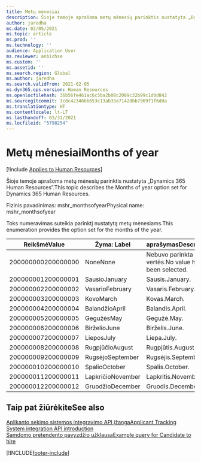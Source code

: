 ```yaml
---
title: Metų mėnesiai
description: Šioje temoje aprašoma metų mėnesių parinktis nustatyta „Dynamics 365 Human Resources“.
author: jaredha
ms.date: 02/05/2021
ms.topic: article
ms.prod: ''
ms.technology: ''
audience: Application User
ms.reviewer: anbichse
ms.custom: ''
ms.assetid: ''
ms.search.region: Global
ms.author: jaredha
ms.search.validFrom: 2021-02-05
ms.dyn365.ops.version: Human Resources
ms.openlocfilehash: 36b56fe461ac6c5ba2b08c2089c32b99c1d0d842
ms.sourcegitcommit: 3cdc42346bb653c13ab33a7142dbb7969f1f6dda
ms.translationtype: HT
ms.contentlocale: lt-LT
ms.lasthandoff: 03/31/2021
ms.locfileid: "5798254"
---
```

# <a name="months-of-year"></a><span data-ttu-id="e0a57-103">Metų mėnesiai</span><span class="sxs-lookup"><span data-stu-id="e0a57-103">Months of year</span></span>

[!include [Applies to Human Resources](../includes/applies-to-hr.md)]

<span data-ttu-id="e0a57-104">Šioje temoje aprašoma metų mėnesių parinktis nustatyta „Dynamics 365 Human Resources“.</span><span class="sxs-lookup"><span data-stu-id="e0a57-104">This topic describes the Months of year option set for Dynamics 365 Human Resources.</span></span>

<span data-ttu-id="e0a57-105">Fizinis pavadinimas: mshr_monthsofyear</span><span class="sxs-lookup"><span data-stu-id="e0a57-105">Physical name: mshr_monthsofyear</span></span>

<span data-ttu-id="e0a57-106">Toks numeravimas suteikia parinktį nustatytą metų mėnesiams.</span><span class="sxs-lookup"><span data-stu-id="e0a57-106">This enumeration provides the option set for the months of the year.</span></span>

| <span data-ttu-id="e0a57-107">Reikšmė</span><span class="sxs-lookup"><span data-stu-id="e0a57-107">Value</span></span> | <span data-ttu-id="e0a57-108">Žyma: </span><span class="sxs-lookup"><span data-stu-id="e0a57-108">Label</span></span> | <span data-ttu-id="e0a57-109">aprašymas</span><span class="sxs-lookup"><span data-stu-id="e0a57-109">Description</span></span> |
| --- | --- | --- |
| <span data-ttu-id="e0a57-110">200000000</span><span class="sxs-lookup"><span data-stu-id="e0a57-110">200000000</span></span> | <span data-ttu-id="e0a57-111">None</span><span class="sxs-lookup"><span data-stu-id="e0a57-111">None</span></span> | <span data-ttu-id="e0a57-112">Nebuvo parinkta jokios vertės.</span><span class="sxs-lookup"><span data-stu-id="e0a57-112">No value has been selected.</span></span> |
| <span data-ttu-id="e0a57-113">200000001</span><span class="sxs-lookup"><span data-stu-id="e0a57-113">200000001</span></span> | <span data-ttu-id="e0a57-114">Sausio</span><span class="sxs-lookup"><span data-stu-id="e0a57-114">January</span></span> | <span data-ttu-id="e0a57-115">Sausis.</span><span class="sxs-lookup"><span data-stu-id="e0a57-115">January.</span></span> |
| <span data-ttu-id="e0a57-116">200000002</span><span class="sxs-lookup"><span data-stu-id="e0a57-116">200000002</span></span> | <span data-ttu-id="e0a57-117">Vasario</span><span class="sxs-lookup"><span data-stu-id="e0a57-117">February</span></span> | <span data-ttu-id="e0a57-118">Vasaris.</span><span class="sxs-lookup"><span data-stu-id="e0a57-118">February.</span></span> |
| <span data-ttu-id="e0a57-119">200000003</span><span class="sxs-lookup"><span data-stu-id="e0a57-119">200000003</span></span> | <span data-ttu-id="e0a57-120">Kovo</span><span class="sxs-lookup"><span data-stu-id="e0a57-120">March</span></span> | <span data-ttu-id="e0a57-121">Kovas.</span><span class="sxs-lookup"><span data-stu-id="e0a57-121">March.</span></span> |
| <span data-ttu-id="e0a57-122">200000004</span><span class="sxs-lookup"><span data-stu-id="e0a57-122">200000004</span></span> | <span data-ttu-id="e0a57-123">Balandžio</span><span class="sxs-lookup"><span data-stu-id="e0a57-123">April</span></span> | <span data-ttu-id="e0a57-124">Balandis.</span><span class="sxs-lookup"><span data-stu-id="e0a57-124">April.</span></span> |
| <span data-ttu-id="e0a57-125">200000005</span><span class="sxs-lookup"><span data-stu-id="e0a57-125">200000005</span></span> | <span data-ttu-id="e0a57-126">Gegužės</span><span class="sxs-lookup"><span data-stu-id="e0a57-126">May</span></span> | <span data-ttu-id="e0a57-127">Gegužė.</span><span class="sxs-lookup"><span data-stu-id="e0a57-127">May.</span></span> |
| <span data-ttu-id="e0a57-128">200000006</span><span class="sxs-lookup"><span data-stu-id="e0a57-128">200000006</span></span> | <span data-ttu-id="e0a57-129">Birželio</span><span class="sxs-lookup"><span data-stu-id="e0a57-129">June</span></span> | <span data-ttu-id="e0a57-130">Birželis.</span><span class="sxs-lookup"><span data-stu-id="e0a57-130">June.</span></span> |
| <span data-ttu-id="e0a57-131">200000007</span><span class="sxs-lookup"><span data-stu-id="e0a57-131">200000007</span></span> | <span data-ttu-id="e0a57-132">Liepos</span><span class="sxs-lookup"><span data-stu-id="e0a57-132">July</span></span> | <span data-ttu-id="e0a57-133">Liepa.</span><span class="sxs-lookup"><span data-stu-id="e0a57-133">July.</span></span> |
| <span data-ttu-id="e0a57-134">200000008</span><span class="sxs-lookup"><span data-stu-id="e0a57-134">200000008</span></span> | <span data-ttu-id="e0a57-135">Rugpjūčio</span><span class="sxs-lookup"><span data-stu-id="e0a57-135">August</span></span> | <span data-ttu-id="e0a57-136">Rugpjūtis.</span><span class="sxs-lookup"><span data-stu-id="e0a57-136">August.</span></span> |
| <span data-ttu-id="e0a57-137">200000009</span><span class="sxs-lookup"><span data-stu-id="e0a57-137">200000009</span></span> | <span data-ttu-id="e0a57-138">Rugsėjo</span><span class="sxs-lookup"><span data-stu-id="e0a57-138">September</span></span> | <span data-ttu-id="e0a57-139">Rugsėjis.</span><span class="sxs-lookup"><span data-stu-id="e0a57-139">September.</span></span> |
| <span data-ttu-id="e0a57-140">200000010</span><span class="sxs-lookup"><span data-stu-id="e0a57-140">200000010</span></span> | <span data-ttu-id="e0a57-141">Spalio</span><span class="sxs-lookup"><span data-stu-id="e0a57-141">October</span></span> | <span data-ttu-id="e0a57-142">Spalis.</span><span class="sxs-lookup"><span data-stu-id="e0a57-142">October.</span></span> |
| <span data-ttu-id="e0a57-143">200000011</span><span class="sxs-lookup"><span data-stu-id="e0a57-143">200000011</span></span> | <span data-ttu-id="e0a57-144">Lapkričio</span><span class="sxs-lookup"><span data-stu-id="e0a57-144">November</span></span> | <span data-ttu-id="e0a57-145">Lapkritis.</span><span class="sxs-lookup"><span data-stu-id="e0a57-145">November.</span></span> |
| <span data-ttu-id="e0a57-146">200000012</span><span class="sxs-lookup"><span data-stu-id="e0a57-146">200000012</span></span> | <span data-ttu-id="e0a57-147">Gruodžio</span><span class="sxs-lookup"><span data-stu-id="e0a57-147">December</span></span> | <span data-ttu-id="e0a57-148">Gruodis.</span><span class="sxs-lookup"><span data-stu-id="e0a57-148">December.</span></span> |

## <a name="see-also"></a><span data-ttu-id="e0a57-149">Taip pat žiūrėkite</span><span class="sxs-lookup"><span data-stu-id="e0a57-149">See also</span></span>

[<span data-ttu-id="e0a57-150">Aplikanto sekimo sistemos integravimo API įžanga</span><span class="sxs-lookup"><span data-stu-id="e0a57-150">Applicant Tracking System integration API introduction</span></span>](hr-admin-integration-ats-api-introduction.md)<br>
[<span data-ttu-id="e0a57-151">Samdomo pretendento pavyzdžio užklausa</span><span class="sxs-lookup"><span data-stu-id="e0a57-151">Example query for Candidate to hire</span></span>](hr-admin-integration-ats-api-candidate-to-hire-example-query.md)


[!INCLUDE[footer-include](../includes/footer-banner.md)]